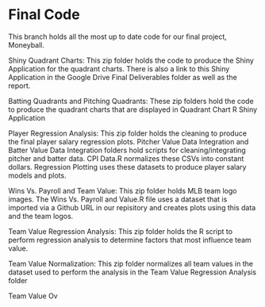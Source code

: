 # Final Code
This branch holds all the most up to date code for our final project, Moneyball.

Shiny Quadrant Charts: This zip folder holds the code to produce the Shiny Application for the quadrant charts. There is also a link to this Shiny Application in the Google Drive Final Deliverables folder as well as the report.

Batting Quadrants and Pitching Quadrants: These zip folders hold the code to produce the quadrant charts that are displayed in Quadrant Chart R Shiny Application

Player Regression Analysis: This zip folder holds the cleaning to produce the final player salary regression plots. Pitcher Value Data Integration and Batter Value Data Integration folders hold scripts for cleaning/integrating pitcher and batter data. CPI Data.R normalizes these CSVs into constant dollars. Regression Plotting uses these datasets to produce player salary models and plots.

Wins Vs. Payroll and Team Value: This zip folder holds MLB team logo images. The Wins Vs. Payroll and Value.R file uses a dataset that is imported via a Github URL in our repisitory and creates plots using this data and the team logos. 

Team Value Regression Analysis: This zip folder holds the R script to perform regression analysis to determine factors that most influence team value. 

Team Value Normalization: This zip folder normalizes all team values in the dataset used to perform the analysis in the Team Value Regression Analysis folder

Team Value Ov

